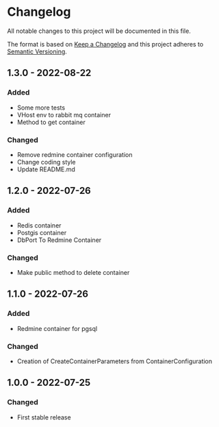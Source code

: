 # Changelog
All notable changes to this project will be documented in this file.

The format is based on [Keep a Changelog](http://keepachangelog.com/en/1.0.0/)
and this project adheres to [Semantic Versioning](http://semver.org/spec/v2.0.0.html).

## 1.3.0 - 2022-08-22
### Added
- Some more tests
- VHost env to rabbit mq container
- Method to get container
### Changed
- Remove redmine container configuration
- Change coding style
- Update README.md

## 1.2.0 - 2022-07-26
### Added
- Redis container
- Postgis container
- DbPort To Redmine Container
### Changed
- Make public method to delete container

## 1.1.0 - 2022-07-26
### Added
- Redmine container for pgsql
### Changed
- Creation of CreateContainerParameters from ContainerConfiguration

## 1.0.0 - 2022-07-25
### Changed
- First stable release

